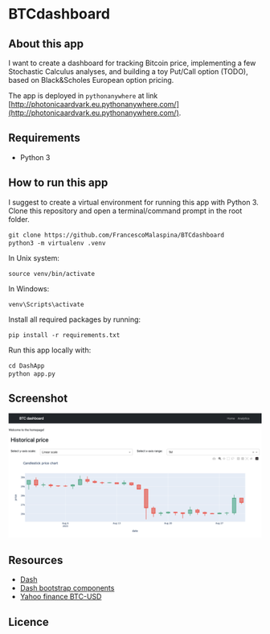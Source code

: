 # BTCdashboard

## About this app

I want to create a dashboard for tracking Bitcoin price, implementing a few Stochastic Calculus analyses, and building a toy Put/Call option (TODO), based on Black&Scholes European option pricing.

The app is deployed in `pythonanywhere` at link [http://photonicaardvark.eu.pythonanywhere.com/](http://photonicaardvark.eu.pythonanywhere.com/).

## Requirements

* Python 3

## How to run this app

I suggest to create a virtual environment for running this app with Python 3. Clone this repository 
and open a terminal/command prompt in the root folder.

```
git clone https://github.com/FrancescoMalaspina/BTCdashboard
python3 -m virtualenv .venv
```
In Unix system:
```
source venv/bin/activate
```
In Windows:
```
venv\Scripts\activate
```

Install all required packages by running:
```
pip install -r requirements.txt
```

Run this app locally with:
```
cd DashApp
python app.py
```

## Screenshot

![screenshot](img/screencapture.png)

## Resources

* [Dash](https://dash.plot.ly/)
* [Dash bootstrap components](https://dash-bootstrap-components.opensource.faculty.ai)
* [Yahoo finance BTC-USD](https://finance.yahoo.com/quote/BTC-USD/history?p=BTC-USD)
## Licence
